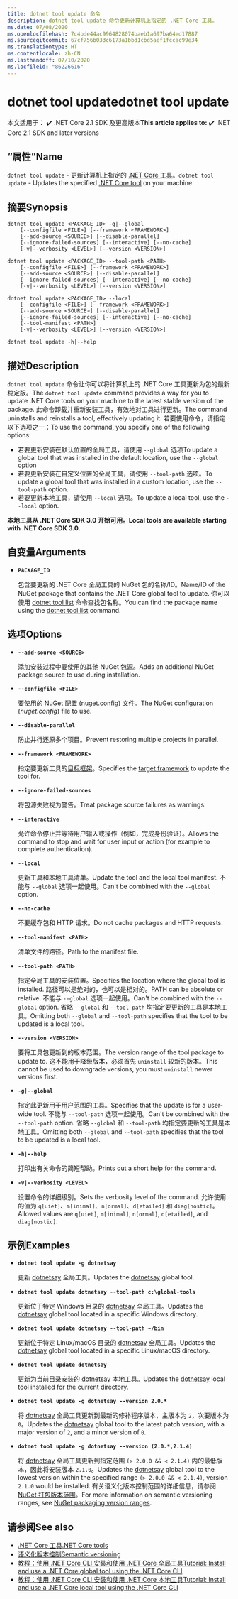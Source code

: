 ```yaml
---
title: dotnet tool update 命令
description: dotnet tool update 命令更新计算机上指定的 .NET Core 工具。
ms.date: 07/08/2020
ms.openlocfilehash: 7c4bde44ac9964828074baeb1a697ba64ed17887
ms.sourcegitcommit: 67cf756b033c6173a1bbd1cbd5aef1fccac99e34
ms.translationtype: HT
ms.contentlocale: zh-CN
ms.lasthandoff: 07/10/2020
ms.locfileid: "86226616"
---
```

# <a name="dotnet-tool-update"></a><span data-ttu-id="e36b9-103">dotnet tool update</span><span class="sxs-lookup"><span data-stu-id="e36b9-103">dotnet tool update</span></span>

<span data-ttu-id="e36b9-104">本文适用于： ✔️ .NET Core 2.1 SDK 及更高版本</span><span class="sxs-lookup"><span data-stu-id="e36b9-104">**This article applies to:** ✔️ .NET Core 2.1 SDK and later versions</span></span>

## <a name="name"></a><span data-ttu-id="e36b9-105">“属性”</span><span class="sxs-lookup"><span data-stu-id="e36b9-105">Name</span></span>

<span data-ttu-id="e36b9-106">`dotnet tool update` - 更新计算机上指定的 [.NET Core 工具](global-tools.md)。</span><span class="sxs-lookup"><span data-stu-id="e36b9-106">`dotnet tool update` - Updates the specified [.NET Core tool](global-tools.md) on your machine.</span></span>

## <a name="synopsis"></a><span data-ttu-id="e36b9-107">摘要</span><span class="sxs-lookup"><span data-stu-id="e36b9-107">Synopsis</span></span>

```dotnetcli
dotnet tool update <PACKAGE_ID> -g|--global
    [--configfile <FILE>] [--framework <FRAMEWORK>]
    [--add-source <SOURCE>] [--disable-parallel]
    [--ignore-failed-sources] [--interactive] [--no-cache]
    [-v|--verbosity <LEVEL>] [--version <VERSION>]

dotnet tool update <PACKAGE_ID> --tool-path <PATH>
    [--configfile <FILE>] [--framework <FRAMEWORK>]
    [--add-source <SOURCE>] [--disable-parallel]
    [--ignore-failed-sources] [--interactive] [--no-cache]
    [-v|--verbosity <LEVEL>] [--version <VERSION>]

dotnet tool update <PACKAGE_ID> --local
    [--configfile <FILE>] [--framework <FRAMEWORK>]
    [--add-source <SOURCE>] [--disable-parallel]
    [--ignore-failed-sources] [--interactive] [--no-cache]
    [--tool-manifest <PATH>]
    [-v|--verbosity <LEVEL>] [--version <VERSION>]

dotnet tool update -h|--help
```

## <a name="description"></a><span data-ttu-id="e36b9-108">描述</span><span class="sxs-lookup"><span data-stu-id="e36b9-108">Description</span></span>

<span data-ttu-id="e36b9-109">`dotnet tool update` 命令让你可以将计算机上的 .NET Core 工具更新为包的最新稳定版。</span><span class="sxs-lookup"><span data-stu-id="e36b9-109">The `dotnet tool update` command provides a way for you to update .NET Core tools on your machine to the latest stable version of the package.</span></span> <span data-ttu-id="e36b9-110">此命令卸载并重新安装工具，有效地对工具进行更新。</span><span class="sxs-lookup"><span data-stu-id="e36b9-110">The command uninstalls and reinstalls a tool, effectively updating it.</span></span> <span data-ttu-id="e36b9-111">若要使用命令，请指定以下选项之一：</span><span class="sxs-lookup"><span data-stu-id="e36b9-111">To use the command, you specify one of the following options:</span></span>

* <span data-ttu-id="e36b9-112">若要更新安装在默认位置的全局工具，请使用 `--global` 选项</span><span class="sxs-lookup"><span data-stu-id="e36b9-112">To update a global tool that was installed in the default location, use the `--global` option</span></span>
* <span data-ttu-id="e36b9-113">若要更新安装在自定义位置的全局工具，请使用 `--tool-path` 选项。</span><span class="sxs-lookup"><span data-stu-id="e36b9-113">To update a global tool that was installed in a custom location, use the `--tool-path` option.</span></span>
* <span data-ttu-id="e36b9-114">若要更新本地工具，请使用 `--local` 选项。</span><span class="sxs-lookup"><span data-stu-id="e36b9-114">To update a local tool, use the `--local` option.</span></span>

<span data-ttu-id="e36b9-115">**本地工具从 .NET Core SDK 3.0 开始可用。**</span><span class="sxs-lookup"><span data-stu-id="e36b9-115">**Local tools are available starting with .NET Core SDK 3.0.**</span></span>

## <a name="arguments"></a><span data-ttu-id="e36b9-116">自变量</span><span class="sxs-lookup"><span data-stu-id="e36b9-116">Arguments</span></span>

- **`PACKAGE_ID`**

  <span data-ttu-id="e36b9-117">包含要更新的 .NET Core 全局工具的 NuGet 包的名称/ID。</span><span class="sxs-lookup"><span data-stu-id="e36b9-117">Name/ID of the NuGet package that contains the .NET Core global tool to update.</span></span> <span data-ttu-id="e36b9-118">你可以使用 [dotnet tool list](dotnet-tool-list.md) 命令查找包名称。</span><span class="sxs-lookup"><span data-stu-id="e36b9-118">You can find the package name using the [dotnet tool list](dotnet-tool-list.md) command.</span></span>

## <a name="options"></a><span data-ttu-id="e36b9-119">选项</span><span class="sxs-lookup"><span data-stu-id="e36b9-119">Options</span></span>

- **`--add-source <SOURCE>`**

  <span data-ttu-id="e36b9-120">添加安装过程中要使用的其他 NuGet 包源。</span><span class="sxs-lookup"><span data-stu-id="e36b9-120">Adds an additional NuGet package source to use during installation.</span></span>

- **`--configfile <FILE>`**

  <span data-ttu-id="e36b9-121">要使用的 NuGet 配置 (nuget.config) 文件。</span><span class="sxs-lookup"><span data-stu-id="e36b9-121">The NuGet configuration (*nuget.config*) file to use.</span></span>

- **`--disable-parallel`**

  <span data-ttu-id="e36b9-122">防止并行还原多个项目。</span><span class="sxs-lookup"><span data-stu-id="e36b9-122">Prevent restoring multiple projects in parallel.</span></span>

- **`--framework <FRAMEWORK>`**

  <span data-ttu-id="e36b9-123">指定要更新工具的[目标框架](../../standard/frameworks.md)。</span><span class="sxs-lookup"><span data-stu-id="e36b9-123">Specifies the [target framework](../../standard/frameworks.md) to update the tool for.</span></span>

- **`--ignore-failed-sources`**

  <span data-ttu-id="e36b9-124">将包源失败视为警告。</span><span class="sxs-lookup"><span data-stu-id="e36b9-124">Treat package source failures as warnings.</span></span>

- **`--interactive`**

  <span data-ttu-id="e36b9-125">允许命令停止并等待用户输入或操作（例如，完成身份验证）。</span><span class="sxs-lookup"><span data-stu-id="e36b9-125">Allows the command to stop and wait for user input or action (for example to complete authentication).</span></span>

- **`--local`**

  <span data-ttu-id="e36b9-126">更新工具和本地工具清单。</span><span class="sxs-lookup"><span data-stu-id="e36b9-126">Update the tool and the local tool manifest.</span></span> <span data-ttu-id="e36b9-127">不能与 `--global` 选项一起使用。</span><span class="sxs-lookup"><span data-stu-id="e36b9-127">Can't be combined with the `--global` option.</span></span>

- **`--no-cache`**

  <span data-ttu-id="e36b9-128">不要缓存包和 HTTP 请求。</span><span class="sxs-lookup"><span data-stu-id="e36b9-128">Do not cache packages and HTTP requests.</span></span>

- **`--tool-manifest <PATH>`**

  <span data-ttu-id="e36b9-129">清单文件的路径。</span><span class="sxs-lookup"><span data-stu-id="e36b9-129">Path to the manifest file.</span></span>

- **`--tool-path <PATH>`**

  <span data-ttu-id="e36b9-130">指定全局工具的安装位置。</span><span class="sxs-lookup"><span data-stu-id="e36b9-130">Specifies the location where the global tool is installed.</span></span> <span data-ttu-id="e36b9-131">路径可以是绝对的，也可以是相对的。</span><span class="sxs-lookup"><span data-stu-id="e36b9-131">PATH can be absolute or relative.</span></span> <span data-ttu-id="e36b9-132">不能与 `--global` 选项一起使用。</span><span class="sxs-lookup"><span data-stu-id="e36b9-132">Can't be combined with the `--global` option.</span></span> <span data-ttu-id="e36b9-133">省略 `--global` 和 `--tool-path` 均指定要更新的工具是本地工具。</span><span class="sxs-lookup"><span data-stu-id="e36b9-133">Omitting both `--global` and `--tool-path` specifies that the tool to be updated is a local tool.</span></span>

- **`--version <VERSION>`**

  <span data-ttu-id="e36b9-134">要将工具包更新到的版本范围。</span><span class="sxs-lookup"><span data-stu-id="e36b9-134">The version range of the tool package to update to.</span></span> <span data-ttu-id="e36b9-135">这不能用于降级版本，必须首先 `uninstall` 较新的版本。</span><span class="sxs-lookup"><span data-stu-id="e36b9-135">This cannot be used to downgrade versions, you must `uninstall` newer versions first.</span></span>

- **`-g|--global`**

  <span data-ttu-id="e36b9-136">指定此更新用于用户范围的工具。</span><span class="sxs-lookup"><span data-stu-id="e36b9-136">Specifies that the update is for a user-wide tool.</span></span> <span data-ttu-id="e36b9-137">不能与 `--tool-path` 选项一起使用。</span><span class="sxs-lookup"><span data-stu-id="e36b9-137">Can't be combined with the `--tool-path` option.</span></span> <span data-ttu-id="e36b9-138">省略 `--global` 和 `--tool-path` 均指定要更新的工具是本地工具。</span><span class="sxs-lookup"><span data-stu-id="e36b9-138">Omitting both `--global` and `--tool-path` specifies that the tool to be updated is a local tool.</span></span>

- **`-h|--help`**

  <span data-ttu-id="e36b9-139">打印出有关命令的简短帮助。</span><span class="sxs-lookup"><span data-stu-id="e36b9-139">Prints out a short help for the command.</span></span>

- **`-v|--verbosity <LEVEL>`**

  <span data-ttu-id="e36b9-140">设置命令的详细级别。</span><span class="sxs-lookup"><span data-stu-id="e36b9-140">Sets the verbosity level of the command.</span></span> <span data-ttu-id="e36b9-141">允许使用的值为 `q[uiet]`、`m[inimal]`、`n[ormal]`、`d[etailed]` 和 `diag[nostic]`。</span><span class="sxs-lookup"><span data-stu-id="e36b9-141">Allowed values are `q[uiet]`, `m[inimal]`, `n[ormal]`, `d[etailed]`, and `diag[nostic]`.</span></span>

## <a name="examples"></a><span data-ttu-id="e36b9-142">示例</span><span class="sxs-lookup"><span data-stu-id="e36b9-142">Examples</span></span>

- **`dotnet tool update -g dotnetsay`**

  <span data-ttu-id="e36b9-143">更新 [dotnetsay](https://www.nuget.org/packages/dotnetsay/) 全局工具。</span><span class="sxs-lookup"><span data-stu-id="e36b9-143">Updates the [dotnetsay](https://www.nuget.org/packages/dotnetsay/) global tool.</span></span>

- **`dotnet tool update dotnetsay --tool-path c:\global-tools`**

  <span data-ttu-id="e36b9-144">更新位于特定 Windows 目录的 [dotnetsay](https://www.nuget.org/packages/dotnetsay/) 全局工具。</span><span class="sxs-lookup"><span data-stu-id="e36b9-144">Updates the [dotnetsay](https://www.nuget.org/packages/dotnetsay/) global tool located in a specific Windows directory.</span></span>

- **`dotnet tool update dotnetsay --tool-path ~/bin`**

  <span data-ttu-id="e36b9-145">更新位于特定 Linux/macOS 目录的 [dotnetsay](https://www.nuget.org/packages/dotnetsay/) 全局工具。</span><span class="sxs-lookup"><span data-stu-id="e36b9-145">Updates the [dotnetsay](https://www.nuget.org/packages/dotnetsay/) global tool located in a specific Linux/macOS directory.</span></span>

- **`dotnet tool update dotnetsay`**

  <span data-ttu-id="e36b9-146">更新为当前目录安装的 [dotnetsay](https://www.nuget.org/packages/dotnetsay/) 本地工具。</span><span class="sxs-lookup"><span data-stu-id="e36b9-146">Updates the [dotnetsay](https://www.nuget.org/packages/dotnetsay/) local tool installed for the current directory.</span></span>

- **`dotnet tool update -g dotnetsay --version 2.0.*`**

  <span data-ttu-id="e36b9-147">将 [dotnetsay](https://www.nuget.org/packages/dotnetsay/) 全局工具更新到最新的修补程序版本，主版本为 `2`，次要版本为 `0`。</span><span class="sxs-lookup"><span data-stu-id="e36b9-147">Updates the [dotnetsay](https://www.nuget.org/packages/dotnetsay/) global tool to the latest patch version, with a major version of `2`, and a minor version of `0`.</span></span>

- **`dotnet tool update -g dotnetsay --version (2.0.*,2.1.4)`**

  <span data-ttu-id="e36b9-148">将 [dotnetsay](https://www.nuget.org/packages/dotnetsay/) 全局工具更新到指定范围 `(> 2.0.0 && < 2.1.4)` 内的最低版本，因此将安装版本 `2.1.0`。</span><span class="sxs-lookup"><span data-stu-id="e36b9-148">Updates the [dotnetsay](https://www.nuget.org/packages/dotnetsay/) global tool to the lowest version within the specified range `(> 2.0.0 && < 2.1.4)`, version `2.1.0` would be installed.</span></span> <span data-ttu-id="e36b9-149">有关语义化版本控制范围的详细信息，请参阅 [NuGet 打包版本范围](/nuget/concepts/package-versioning#version-ranges)。</span><span class="sxs-lookup"><span data-stu-id="e36b9-149">For more information on semantic versioning ranges, see [NuGet packaging version ranges](/nuget/concepts/package-versioning#version-ranges).</span></span>

## <a name="see-also"></a><span data-ttu-id="e36b9-150">请参阅</span><span class="sxs-lookup"><span data-stu-id="e36b9-150">See also</span></span>

- [<span data-ttu-id="e36b9-151">.NET Core 工具</span><span class="sxs-lookup"><span data-stu-id="e36b9-151">.NET Core tools</span></span>](global-tools.md)
- [<span data-ttu-id="e36b9-152">语义化版本控制</span><span class="sxs-lookup"><span data-stu-id="e36b9-152">Semantic versioning</span></span>](https://semver.org)
- [<span data-ttu-id="e36b9-153">教程：使用 .NET Core CLI 安装和使用 .NET Core 全局工具</span><span class="sxs-lookup"><span data-stu-id="e36b9-153">Tutorial: Install and use a .NET Core global tool using the .NET Core CLI</span></span>](global-tools-how-to-use.md)
- [<span data-ttu-id="e36b9-154">教程：使用 .NET Core CLI 安装和使用 .NET Core 本地工具</span><span class="sxs-lookup"><span data-stu-id="e36b9-154">Tutorial: Install and use a .NET Core local tool using the .NET Core CLI</span></span>](local-tools-how-to-use.md)
